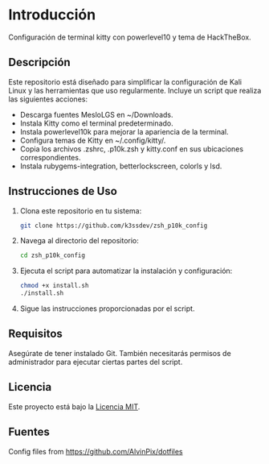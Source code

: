 # Introducción

Configuración de terminal kitty con powerlevel10 y tema de HackTheBox.

## Descripción

Este repositorio está diseñado para simplificar la configuración de Kali Linux y las herramientas que uso regularmente. Incluye un script que realiza las siguientes acciones:

- Descarga fuentes MesloLGS en ~/Downloads.
- Instala Kitty como el terminal predeterminado.
- Instala powerlevel10k para mejorar la apariencia de la terminal.
- Configura temas de Kitty en ~/.config/kitty/.
- Copia los archivos .zshrc, .p10k.zsh y kitty.conf en sus ubicaciones correspondientes.
- Instala rubygems-integration, betterlockscreen, colorls y lsd.

## Instrucciones de Uso

1. Clona este repositorio en tu sistema:

   ```bash
   git clone https://github.com/k3ssdev/zsh_p10k_config
   ```

2. Navega al directorio del repositorio:

   ```bash
   cd zsh_p10k_config
   ```

3. Ejecuta el script para automatizar la instalación y configuración:

   ```bash
   chmod +x install.sh
   ./install.sh
   ```

4. Sigue las instrucciones proporcionadas por el script.

## Requisitos

Asegúrate de tener instalado Git. También necesitarás permisos de administrador para ejecutar ciertas partes del script.

## Licencia

Este proyecto está bajo la [Licencia MIT](LICENSE).


## Fuentes
Config files from https://github.com/AlvinPix/dotfiles 
